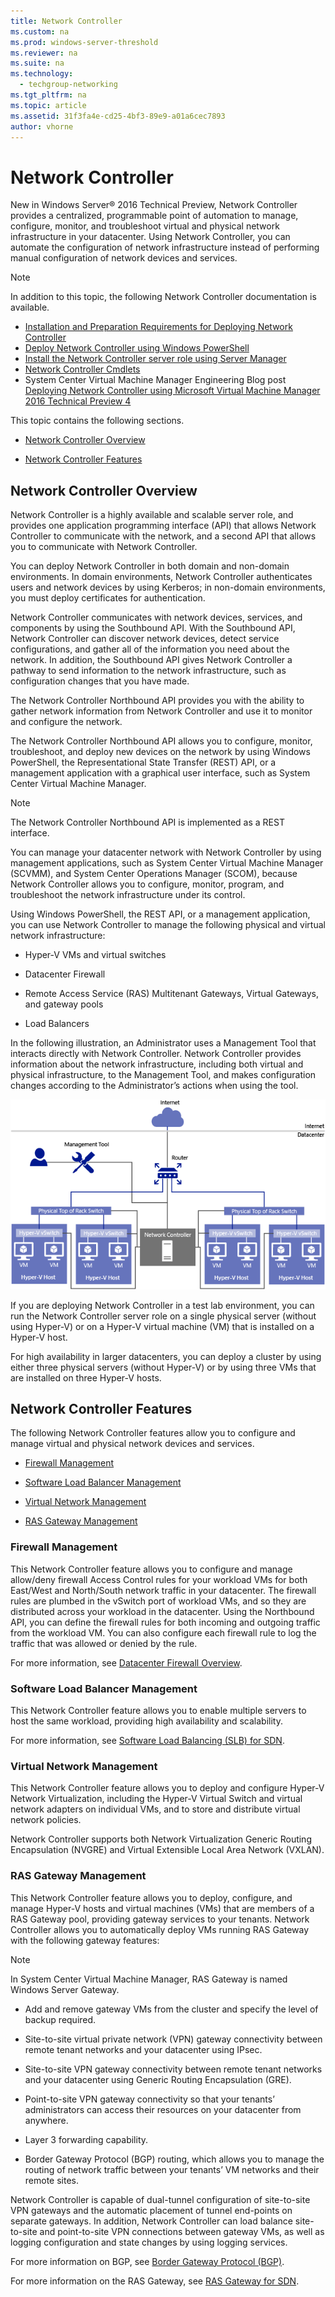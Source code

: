 ```yaml
---
title: Network Controller
ms.custom: na
ms.prod: windows-server-threshold
ms.reviewer: na
ms.suite: na
ms.technology: 
  - techgroup-networking
ms.tgt_pltfrm: na
ms.topic: article
ms.assetid: 31f3fa4e-cd25-4bf3-89e9-a01a6cec7893
author: vhorne
---
```

# Network Controller
New in Windows Server® 2016 Technical Preview, Network Controller provides a centralized, programmable point of automation to manage, configure, monitor, and troubleshoot virtual and physical network infrastructure in your datacenter. Using Network Controller, you can automate the configuration of network infrastructure instead of performing manual configuration of network devices and services.  
  
> [!NOTE]  
> In addition to this topic, the following Network Controller documentation is available.  
>   
> -   [Installation and Preparation Requirements for Deploying Network Controller](../../../sdn/plan/Installation-and-Preparation-Requirements-for-Deploying-Network-Controller.md)  
> -   [Deploy Network Controller using Windows PowerShell](../../../sdn/deploy/Deploy-Network-Controller-using-Windows-PowerShell.md)  
> -   [Install the Network Controller server role using Server Manager](../../../sdn/technologies/network-controller/Install-the-Network-Controller-server-role-using-Server-Manager.md)  
> -   [Network Controller Cmdlets](https://technet.microsoft.com/library/mt576401.aspx)  
> -   System Center Virtual Machine Manager Engineering Blog post [Deploying Network Controller using Microsoft Virtual Machine Manager 2016 Technical Preview 4](http://blogs.technet.com/b/scvmm/archive/2016/01/05/deploying-network-controller-using-microsoft-virtual-machine-manager-2016-technical-preview-4.aspx)  
  
This topic contains the following sections.  
  
-   [Network Controller Overview](#bkmk_overview)  
  
-   [Network Controller Features](#bkmk_features)  
  
## <a name="bkmk_overview"></a>Network Controller Overview  
Network Controller is a highly available and scalable server role, and provides one application programming interface \(API\) that allows Network Controller to communicate with the network, and a second API that allows you to communicate with Network Controller.  
  
You can deploy Network Controller in both domain and non\-domain environments. In domain environments, Network Controller authenticates users and network devices by using Kerberos; in non\-domain environments, you must deploy certificates for authentication.  
  
Network Controller communicates with network devices, services, and components by using the Southbound API. With the Southbound API, Network Controller can discover network devices, detect service configurations, and gather all of the information you need about the network. In addition, the Southbound API gives Network Controller a pathway to send information to the network infrastructure, such as configuration changes that you have made.  
  
The Network Controller Northbound API provides you with the ability to gather network information from Network Controller and use it to monitor and configure the network.  
  
The Network Controller Northbound API allows you to configure, monitor, troubleshoot, and deploy new devices on the network by using Windows PowerShell, the Representational State Transfer \(REST\) API, or a management application with a graphical user interface, such as System Center Virtual Machine Manager.  
  
> [!NOTE]  
> The Network Controller Northbound API is implemented as a REST interface.  
  
You can manage your datacenter network with Network Controller by using management applications, such as System Center Virtual Machine Manager \(SCVMM\), and System Center Operations Manager \(SCOM\), because Network Controller allows you to configure, monitor, program, and troubleshoot the network infrastructure under its control.  
  
Using Windows PowerShell, the REST API, or a management application, you can use Network Controller to manage the following physical and virtual network infrastructure:  
  
-   Hyper\-V VMs and virtual switches  
  
-   Datacenter Firewall   
  
-   Remote Access Service \(RAS\) Multitenant Gateways, Virtual Gateways, and gateway pools  
  
-   Load Balancers  
  
In the following illustration, an Administrator uses a Management Tool that interacts directly with Network Controller. Network Controller provides information about the network infrastructure, including both virtual and physical infrastructure, to the Management Tool, and makes configuration changes according to the Administrator’s actions when using the tool.  
  
![](../../../media/Network-Controller/NetController_overview.png)  
  
If you are deploying Network Controller in a test lab environment, you can run the Network Controller server role on a single physical server \(without using Hyper\-V\) or on a Hyper\-V virtual machine \(VM\) that is installed on a Hyper\-V host.  
  
For high availability in larger datacenters, you can deploy a cluster by using either three physical servers \(without Hyper\-V\) or by using three VMs that are installed on three Hyper\-V hosts.  
  
## <a name="bkmk_features"></a>Network Controller Features  
The following Network Controller features allow you to configure and manage virtual and physical network devices and services.  
  
-   [Firewall Management](#bkmk_firewall)  
  
-   [Software Load Balancer Management](#bkmk_slb)  
  
-   [Virtual Network Management](#bkmk_virtual)  
  
-   [RAS Gateway Management](#bkmk_gateway)  
  
### <a name="bkmk_firewall"></a>Firewall Management  
This Network Controller feature allows you to configure and manage allow\/deny firewall Access Control rules for your workload VMs for both East\/West and North\/South network traffic in your datacenter. The firewall rules are plumbed in the vSwitch port of workload VMs, and so they are distributed across your workload in the datacenter. Using the Northbound API, you can define the firewall rules for both incoming and outgoing traffic from the workload VM. You can also configure each firewall rule to log the traffic that was allowed or denied by the rule.  
  
For more information, see [Datacenter Firewall Overview](../../../sdn/technologies/network-function-virtualization/Datacenter-Firewall-Overview.md).  
  
### <a name="bkmk_slb"></a>Software Load Balancer Management  
This Network Controller feature allows you to enable multiple servers to host the same workload, providing high availability and scalability.  
  
For more information, see [Software Load Balancing &#40;SLB&#41; for SDN](../../../sdn/technologies/network-function-virtualization/Software-Load-Balancing--SLB--for-SDN.md).  
  
### <a name="bkmk_virtual"></a>Virtual Network Management  
This Network Controller feature allows you to deploy and configure Hyper\-V Network Virtualization, including the Hyper\-V Virtual Switch and virtual network adapters on individual VMs, and to store and distribute virtual network policies.  
  
Network Controller supports both Network Virtualization Generic Routing Encapsulation \(NVGRE\) and Virtual Extensible Local Area Network \(VXLAN\).  
  
### <a name="bkmk_gateway"></a>RAS Gateway Management  
This Network Controller feature allows you to deploy, configure, and manage Hyper\-V hosts and virtual machines \(VMs\) that are members of a RAS Gateway pool, providing gateway services to your tenants. Network Controller allows you to automatically deploy VMs running RAS Gateway with the following gateway features:  
  
> [!NOTE]  
> In System Center Virtual Machine Manager, RAS Gateway is named Windows Server Gateway.  
  
-   Add and remove gateway VMs from the cluster and specify the level of backup required.  
  
-   Site\-to\-site virtual private network \(VPN\) gateway connectivity between remote tenant networks and your datacenter using IPsec.  
  
-   Site\-to\-site VPN gateway connectivity between remote tenant networks and your datacenter using Generic Routing Encapsulation \(GRE\).  
  
-   Point\-to\-site VPN gateway connectivity so that your tenants’ administrators can access their resources on your datacenter from anywhere.  
  
-   Layer 3 forwarding capability.  
  
-   Border Gateway Protocol \(BGP\) routing, which allows you to manage the routing of network traffic between your tenants’ VM networks and their remote sites.  
  
Network Controller is capable of dual\-tunnel configuration of site\-to\-site VPN gateways and the automatic placement of tunnel end\-points on separate gateways. In addition, Network Controller can load balance site\-to\-site and point\-to\-site VPN connections between gateway VMs, as well as logging configuration and state changes by using logging services.  
  
For more information on BGP, see [Border Gateway Protocol &#40;BGP&#41;](../../../remote-access/bgp/Border-Gateway-Protocol--BGP-.md).  
  
For more information on the RAS Gateway, see [RAS Gateway for SDN](../../../sdn/technologies/network-function-virtualization/RAS-Gateway-for-SDN.md).  
  

